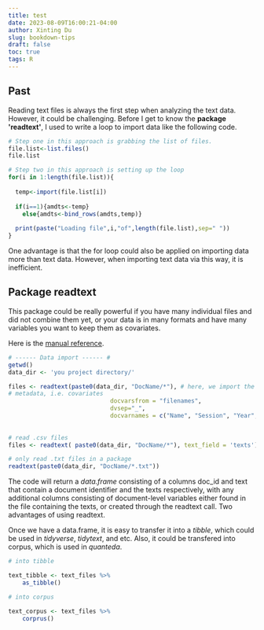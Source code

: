 ```yaml
---
title: test
date: 2023-08-09T16:00:21-04:00
author: Xinting Du
slug: bookdown-tips
draft: false
toc: true
tags: R
---
```



## Past
Reading text files is always the first step when analyzing the text data. However, it could be challenging. Before I get to know the **package 'readtext'**, I used to write a loop to import data like the following code.


```r
# Step one in this approach is grabbing the list of files. 
file.list<-list.files()
file.list

# Step two in this approach is setting up the loop
for(i in 1:length(file.list)){
  
  temp<-import(file.list[i])
  
  if(i==1){amdts<-temp}
  	else{amdts<-bind_rows(amdts,temp)}
  
  print(paste("Loading file",i,"of",length(file.list),sep=" "))
}

```
One advantage is that the for loop could also be applied on importing data more than text data. However, when importing text data via this way, it is inefficient.



## Package readtext

This package could be really powerful if you have many individual files and did not combine them yet, or your data is in many formats and have many variables you want to keep them as covariates.

Here is the [manual reference](https://cran.r-project.org/web/packages/readtext/readtext.pdf).


```r
# ------ Data import ------ #
getwd()
data_dir <- 'you project directory/' 

files <- readtext(paste0(data_dir, "DocName/*"), # here, we import the raw files, drawing document metadata from the file names
# metadata, i.e. covariates
                             docvarsfrom = "filenames", 
                             dvsep="_", 
                             docvarnames = c("Name", "Session", "Year", "Actor", "Speech"))
                             
                             
# read .csv files
files <- readtext( paste0(data_dir, "DocName/*"), text_field = 'texts')                

# only read .txt files in a package
readtext(paste0(data_dir, "DocName/*.txt"))                          

```
The code will return a *data.frame* consisting of a columns doc_id and text that contain a document identifier and the texts respectively, with any additional columns consisting of document-level variables either found in the file containing the texts, or created through the readtext call.
Two advantages of using readtext. 

Once we have a data.frame, it is easy to transfer it into a *tibble*, which could be used in *tidyverse*, *tidytext*, and etc. 
Also, it could be transfered into corpus, which is used in *quanteda*.

```r
# into tibble

text_tibble <- text_files %>% 
	as_tibble()

# into corpus

text_corpus <- text_files %>%
	corprus()
```

